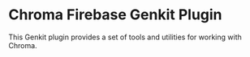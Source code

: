 # Chroma Firebase Genkit Plugin

This Genkit plugin provides a set of tools and utilities for working with Chroma.
